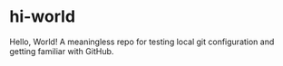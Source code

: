 # hi-world
Hello, World! A meaningless repo for testing local git configuration and getting familiar with GitHub.
